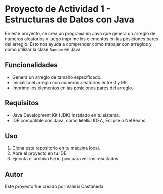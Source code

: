 # Proyecto de Actividad 1 - Estructuras de Datos con Java

En este proyecto, se crea un programa en Java que genera un arreglo de números aleatorios y luego imprime los elementos en las posiciones pares del arreglo. Esto nos ayuda a comprender cómo trabajar con arreglos y cómo utilizar la clase `Random` en Java.

## Funcionalidades

- Genera un arreglo de tamaño especificado.
- Inicializa el arreglo con números aleatorios entre 0 y 99.
- Imprime los elementos en las posiciones pares del arreglo.

## Requisitos

- Java Development Kit (JDK) instalado en tu sistema.
- IDE compatible con Java, como IntelliJ IDEA, Eclipse o NetBeans.

## Uso

1. Clona este repositorio en tu máquina local.
2. Abre el proyecto en tu IDE.
3. Ejecuta el archivo `Main.java` para ver los resultados.

## Autor

Este proyecto fue creado por Valeria Castañeda.
